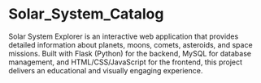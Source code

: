 # Solar_System_Catalog

Solar System Explorer is an interactive web application that provides detailed information about planets, moons, comets, asteroids, and space missions. Built with Flask (Python) for the backend, MySQL for database management, and HTML/CSS/JavaScript for the frontend, this project delivers an educational and visually engaging experience.
